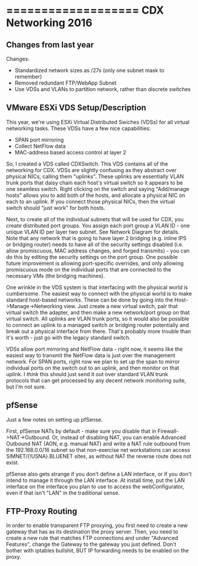 ===================
CDX Networking 2016
===================

Changes from last year
-----------------------

Changes:
 - Standardized network sizes as /27s (only one subnet mask to remember)
 - Removed redundant FTP/WebApp Subnet
 - Use VDSs and VLANs to partition network, rather than discrete switches

VMware ESXi VDS Setup/Description
---------------------------------

This year, we're using ESXi Virtual Distributed Swiches (VDSs) for all virtual networking tasks.
These VDSs have a few nice capabilities:
 - SPAN port mirroring
 - Collect NetFlow data
 - MAC-address based access control at layer 2

So, I created a VDS called CDXSwitch.  This VDS contains all of the networking for CDX.  VDSs
are slightly confusing as they abstract over physical NICs, calling them "uplinks".  These
uplinks are essentially VLAN trunk ports that daisy chain each host's virtual switch so it
appears to be one seamless switch.  Right clicking on the switch and saying "Add/manage hosts"
allows you to add both of the hosts, and allocate a physical NIC on each to an uplink.  If
you connect those physical NICs, then the virtual switch should "just work" for both hosts.

Next, to create all of the individual subnets that will be used for CDX, you create distributed
port groups.  You assign each port group a VLAN ID - one unique VLAN ID per layer two subnet.
See Network Diagram for details.  Note that any network that is going to have layer 2 bridging
(e.g. inline IPS or bridging router) needs to have all of the security settings disabled (i.e.
allow promiscuous, MAC address changes, and forged transmits) - you can do this by editing the
security settings on the port group.  One possible future improvement is allowing port-specific
overrides, and only allowing promiscuous mode on the individual ports that are connected to the
necessary VMs (the bridging machines).

One wrinkle in the VDS system is that interfacing with the physical world is cumbersome. The
easiest way to connect with the physical world is to make standard host-based networks.  These
can be done by going into the Host->Manage->Networking view.  Just create a new virtual switch,
pair that virtual switch the adapter, and then make a new network/port group on that virtual
switch.  All uplinks are VLAN trunk ports, so it would also be possible to connect an uplink
to a managed switch or bridging router potentially and break out a physical interface from
there.  That's probably more trouble than it's worth - just go with the legacy standard
switch.

VDSs allow port mirroring and NetFlow data - right now, it seems like the easiest way to
transmit the NetFlow data is just over the management network.  For SPAN ports, right now
we plan to set up the span to mirror individual ports on the switch out to an uplink, and
then monitor on that uplink.  I *think* this should just send it out over standard VLAN
trunk protocols that can get processed by any decent network monitoring suite, but I'm
not sure.

pfSense
---------

Just a few notes on setting up pfSense.

First, pfSense NATs by default - make sure you disable that in Firewall->NAT->Outbound.
Or, instead of disabling NAT, you can enable Advanced Outbound NAT (AON, e.g. manual NAT)
and write a NAT rule outbound from the 192.168.0.0/16 subnet so that non-exercise net
workstations can access SIMNET/{!USNA}.BLUENET sites, as without NAT the reverse route
does not exist.

pfSense also gets strange if you don't define a LAN interface, or if you don't intend to
manage it through the LAN interface.  At install time, put the LAN interface on the
interface you plan to use to access the webConfigurator, even if that isn't "LAN" in the
traditional sense.

FTP-Proxy Routing
------------------

In order to enable transparent FTP proxying, you first need to create a new gateway that
has as its destination the proxy server.  Then, you need to create a new rule that matches
FTP connections and under "Advanced Features", change the Gateway to the gateway you just
defined.  Don't bother with iptables bullshit, BUT IP forwarding needs to be enabled on
the proxy.

